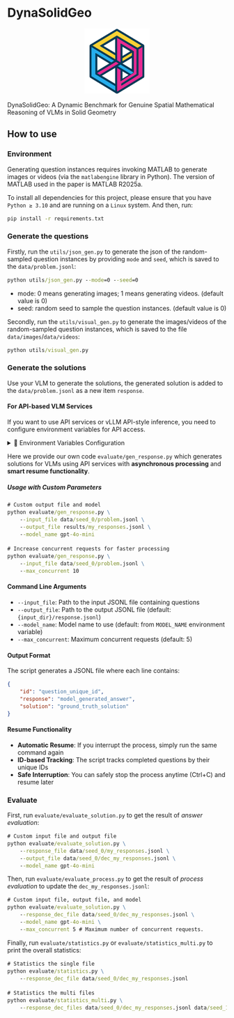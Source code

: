 # DynaSolidGeo

<p align="center">
<a href=""><img src="assets/dynasolidgeo-logo.png" alt="logo" width="150px"></a>
</p>

DynaSolidGeo: A Dynamic Benchmark for Genuine Spatial Mathematical Reasoning of VLMs in Solid Geometry

## How to use

### Environment

Generating question instances requires invoking MATLAB to generate images or videos (via the `matlabengine` library in Python). The version of MATLAB used in the paper is MATLAB R2025a.

To install all dependencies for this project, please ensure that you have `Python ≥ 3.10` and are running on a `Linux` system.
And then, run:
```bash
pip install -r requirements.txt
```

### Generate the questions

Firstly, run the `utils/json_gen.py` to generate the json of the random-sampled question instances by providing `mode` and `seed`, which is saved to the `data/problem.jsonl`:

```cmd
python utils/json_gen.py --mode=0 --seed=0
```

- mode: 0 means generating images; 1 means generating videos. (default value is 0)
- seed: random seed to sample the question instances. (default value is 0)

Secondly, run the `utils/visual_gen.py` to generate the images/videos of the random-sampled question instances, which is saved to the file `data/images`/`data/videos`:

```cmd
python utils/visual_gen.py
```


### Generate the solutions


Use your VLM to generate the solutions, the generated solution is added to the `data/problem.jsonl` as a new item `response`.

#### For API-based VLM Services

If you want to use API services or vLLM API-style inference, you need to configure environment variables for API access.

<details>
<summary>🔧 Environment Variables Configuration</summary>


##### Required Environment Variables

- `API_KEY`: Your API key for accessing the VLM service
- `BASE_URL` (Optional): Custom API base URL (defaults to `https://api.openai.com/v1`)
- `MODEL_NAME` (Optional): Model name to use (defaults to `gpt-4o`)

##### Setting Environment Variables

**On Windows (PowerShell):**
```powershell
$env:API_KEY="your_api_key_here"
$env:BASE_URL="https://api.openai.com/v1"  # Optional
$env:MODEL_NAME="gpt-4o"  # Optional
```

**On Windows (Command Prompt):**
```cmd
set API_KEY=your_api_key_here
set BASE_URL=https://api.openai.com/v1
set MODEL_NAME=gpt-4o
```

**On Linux/macOS:**
```bash
export API_KEY="your_api_key_here"
export BASE_URL="https://api.openai.com/v1"  # Optional
export MODEL_NAME="gpt-4o"  # Optional
```

</details>

Here we provide our own code `evaluate/gen_response.py` which generates solutions for VLMs using API services with **asynchronous processing** and **smart resume functionality**. 


##### Usage with Custom Parameters
```cmd
# Custom output file and model
python evaluate/gen_response.py \
    --input_file data/seed_0/problem.jsonl \
    --output_file results/my_responses.jsonl \
    --model_name gpt-4o-mini

# Increase concurrent requests for faster processing
python evaluate/gen_response.py \
    --input_file data/seed_0/problem.jsonl \
    --max_concurrent 10
```

#### Command Line Arguments

- `--input_file`: Path to the input JSONL file containing questions
- `--output_file`: Path to the output JSONL file (default: `{input_dir}/response.jsonl`)
- `--model_name`: Model name to use (default: from `MODEL_NAME` environment variable)
- `--max_concurrent`: Maximum concurrent requests (default: 5)

#### Output Format

The script generates a JSONL file where each line contains:
```json
{
    "id": "question_unique_id",
    "response": "model_generated_answer",
    "solution": "ground_truth_solution"
}
```

#### Resume Functionality

- **Automatic Resume**: If you interrupt the process, simply run the same command again
- **ID-based Tracking**: The script tracks completed questions by their unique IDs
- **Safe Interruption**: You can safely stop the process anytime (Ctrl+C) and resume later

### Evaluate

First, run `evaluate/evaluate_solution.py` to get the result of *answer evaluation*:

```cmd
# Custom input file and output file
python evaluate/evaluate_solution.py \
    --response_file data/seed_0/my_responses.jsonl \
    --output_file data/seed_0/dec_my_responses.jsonl \
    --model_name gpt-4o-mini
```

Then, run `evaluate/evaluate_process.py` to get the result of *process evaluation* to update the `dec_my_responses.jsonl`:

```cmd
# Custom input file, output file, and model
python evaluate/evaluate_solution.py \
    --response_dec_file data/seed_0/dec_my_responses.jsonl \
    --model_name gpt-4o-mini \
    --max_concurrent 5 # Maximum number of concurrent requests.
```

Finally, run `evaluate/statistics.py` or `evaluate/statistics_multi.py` to print the overall statistics:

```cmd
# Statistics the single file
python evaluate/statistics.py \
    --response_dec_file data/seed_0/dec_my_responses.jsonl

# Statistics the multi files
python evaluate/statistics_multi.py \
    --response_dec_files data/seed_0/dec_my_responses.jsonl data/seed_1/dec_my_responses.jsonl data/seed_2/dec_my_responses.jsonl
```

